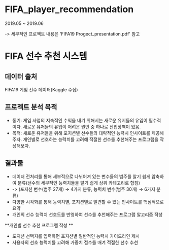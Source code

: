 # FIFA_player_recommendation
2019.05 ~ 2019.06

-> 세부적인 프로젝트 내용은 'FIFA19 Progect_presentation.pdf' 참고


# FIFA 선수 추천 시스템


## 데이터 출처
FIFA19 게임 선수 데이터(Kaggle 수집)

## 프로젝트 분석 목적
- 동기: 게임 사업의 지속적인 수익을 내기 위해서는 새로운 유저들의 유입이 필수적이다. 새로운 유저들의 유입이 어려운 원인 중 하나로 진입장벽이 있음.
- 목적: 새로운 유저들을 위해 포지션별 선수들의 대략적인 능력치 인사이트를 제공해주자. 개인별로 선호하는 능력치를 고려해 적절한 선수를 추천해주는 프로그램을 작성해보자.

## 결과물
- 데이터 전처리를 통해 세부적으로 나뉘어져 있는 변수들의 범주를 알기 쉽게 압축하여 분류(선수의 세부적인 능력치들을 알기 쉽게 상위 카테고리로 합침)
- -> (포지션 변수(범주 27개) → 4가지 분류, 능력치 변수(범주 30개) → 6가지 분류)
- 다양한 시각화를 통해 능력치별, 포지션별로 발견할 수 있는 인사이트를 핵심적으로 요약
- 개인의 선수 능력치 선호도를 반영하여 선수를 추천해주는 프로그램 알고리즘 작성


**개인별 선수 추천 프로그램 작성 **
- 포지션 선택지를 입력하면 포지션별 일반적인 능력치 가이드라인 제시
- 사용자의 선호 능력치를 고려해 가중치 점수를 매겨 적절한 선수 추천
